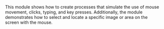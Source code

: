 This module shows how to create processes that simulate the use of mouse movement, clicks, typing, and key presses. Additionally, the module demonstrates how to select and locate a specific image or area on the screen with the mouse.